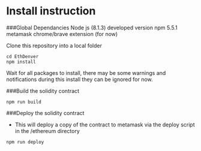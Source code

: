 # Install instruction

###Global Dependancies
Node js (8.1.3) developed version
npm 5.5.1
metamask chrome/brave extension (for now)

Clone this repository into a local folder

```
cd EthDenver
npm install
```

Wait for all packages to install, there may be some warnings and notifications during this install they can be ignored for now.


###Build the solidity contract

```
npm run build
```


###Deploy the solidity contract

 - This will deploy a copy of the contract to metamask via the deploy script in the /ethereum directory


```
npm run deploy
```

